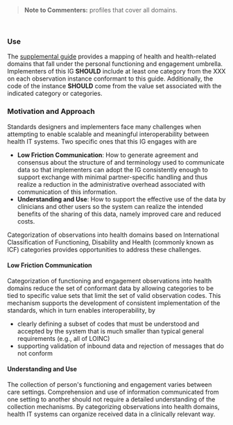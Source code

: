 <blockquote class="stu-note">
<p><b>Note to Commenters:</b>
profiles that cover all domains.
</p>
</blockquote>
<br>


### Use

The [supplemental guide](https://confluence.hl7.org/display/PC/Supplemental+Guide) provides a mapping of health and health-related domains that fall under the personal functioning and engagement umbrella. Implementers of this IG **SHOULD** include at least one category from the XXX on each observation instance conformant to this guide. Additionally, the code of the instance **SHOULD** come from the value set associated with the indicated category or categories. 

### Motivation and Approach

Standards designers and implementers face many challenges when attempting to enable scalable and meaningful interoperability between health IT systems. Two specific ones that this IG engages with are
- **Low Friction Communication**: How to generate agreement and consensus about the structure of and terminology used to communicate data so that implementers can adopt the IG consistently enough to support exchange with minimal partner-specific handling and thus realize a reduction in the administrative overhead associated with communication of this information.
- **Understanding and Use**: How to support the effective use of the data by clinicians and other users so the system can realize the intended benefits of the sharing of this data, namely improved care and reduced costs.

Categorization of observations into health domains based on International Classification of Functioning, Disability and Health (commonly known as ICF) categories provides opportunities to address these challenges.

#### Low Friction Communication

Categorization of functioning and engagement observations into health domains reduce the set of conformant data by allowing categories to be tied to specific value sets that limit the set of valid observation codes. This mechanism supports the development of consistent implementation of the standards, which in turn enables interoperability, by
- clearly defining a subset of codes that must be understood and accepted by the system that is much smaller than typical general requirements (e.g., all of LOINC)
- supporting validation of inbound data and rejection of messages that do not conform

#### Understanding and Use

The collection of person's functioning and engagement varies between care settings. Comprehension and use of information communicated from one setting to another should not require a detailed understanding of the collection mechanisms. By categorizing observations into health domains, health IT systems can organize received data in a clinically relevant way.

